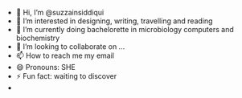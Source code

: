 - 👋 Hi, I’m @suzzainsiddiqui
- 👀 I’m interested in designing, writing, travelling and reading 
- 🌱 I’m currently doing bachelorette in microbiology computers and biochemistry
- 💞️ I’m looking to collaborate on ...
- 📫 How to reach me my email
- 😄 Pronouns: SHE
- ⚡ Fun fact: waiting to discover
- 

<!---
suzzainsiddiqui/suzzainsiddiqui is a ✨ special ✨ repository because its `README.md` (this file) appears on your GitHub profile.
You can click the Preview link to take a look at your changes.
--->
